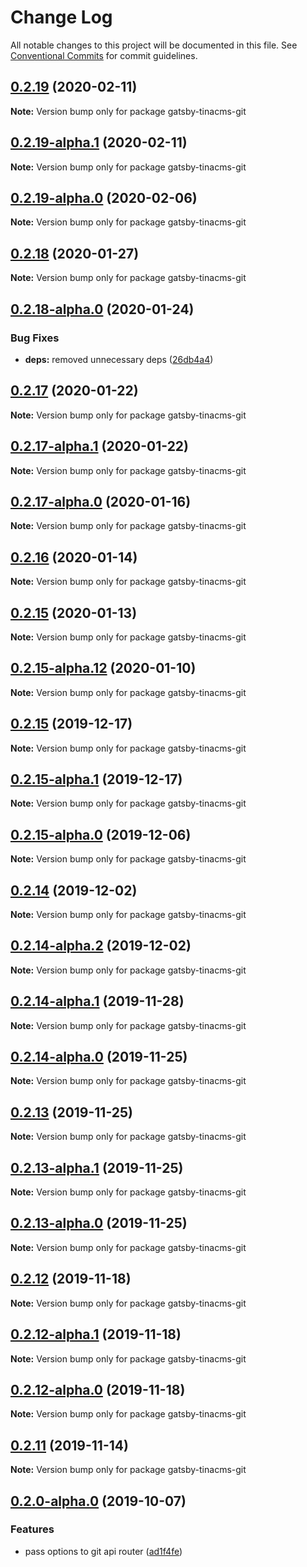 # Change Log

All notable changes to this project will be documented in this file.
See [Conventional Commits](https://conventionalcommits.org) for commit guidelines.

## [0.2.19](https://github.com/tinacms/tinacms/compare/gatsby-tinacms-git@0.2.19-alpha.1...gatsby-tinacms-git@0.2.19) (2020-02-11)

**Note:** Version bump only for package gatsby-tinacms-git





## [0.2.19-alpha.1](https://github.com/tinacms/tinacms/compare/gatsby-tinacms-git@0.2.19-alpha.0...gatsby-tinacms-git@0.2.19-alpha.1) (2020-02-11)

**Note:** Version bump only for package gatsby-tinacms-git





## [0.2.19-alpha.0](https://github.com/tinacms/tinacms/compare/gatsby-tinacms-git@0.2.18...gatsby-tinacms-git@0.2.19-alpha.0) (2020-02-06)

**Note:** Version bump only for package gatsby-tinacms-git





## [0.2.18](https://github.com/tinacms/tinacms/compare/gatsby-tinacms-git@0.2.18-alpha.0...gatsby-tinacms-git@0.2.18) (2020-01-27)

**Note:** Version bump only for package gatsby-tinacms-git





## [0.2.18-alpha.0](https://github.com/tinacms/tinacms/compare/gatsby-tinacms-git@0.2.17...gatsby-tinacms-git@0.2.18-alpha.0) (2020-01-24)


### Bug Fixes

* **deps:** removed unnecessary deps ([26db4a4](https://github.com/tinacms/tinacms/commit/26db4a4))





## [0.2.17](https://github.com/tinacms/tinacms/compare/gatsby-tinacms-git@0.2.17-alpha.1...gatsby-tinacms-git@0.2.17) (2020-01-22)

**Note:** Version bump only for package gatsby-tinacms-git





## [0.2.17-alpha.1](https://github.com/tinacms/tinacms/compare/gatsby-tinacms-git@0.2.17-alpha.0...gatsby-tinacms-git@0.2.17-alpha.1) (2020-01-22)

**Note:** Version bump only for package gatsby-tinacms-git





## [0.2.17-alpha.0](https://github.com/tinacms/tinacms/compare/gatsby-tinacms-git@0.2.16...gatsby-tinacms-git@0.2.17-alpha.0) (2020-01-16)

**Note:** Version bump only for package gatsby-tinacms-git





## [0.2.16](https://github.com/tinacms/tinacms/compare/gatsby-tinacms-git@0.2.15-alpha.12...gatsby-tinacms-git@0.2.16) (2020-01-14)

**Note:** Version bump only for package gatsby-tinacms-git





## [0.2.15](https://github.com/tinacms/tinacms/compare/gatsby-tinacms-git@0.2.15-alpha.12...gatsby-tinacms-git@0.2.15) (2020-01-13)

**Note:** Version bump only for package gatsby-tinacms-git





## [0.2.15-alpha.12](https://github.com/tinacms/tinacms/compare/gatsby-tinacms-git@0.2.15-alpha.11...gatsby-tinacms-git@0.2.15-alpha.12) (2020-01-10)

**Note:** Version bump only for package gatsby-tinacms-git





## [0.2.15](https://github.com/tinacms/tinacms/compare/gatsby-tinacms-git@0.2.15-alpha.1...gatsby-tinacms-git@0.2.15) (2019-12-17)

**Note:** Version bump only for package gatsby-tinacms-git





## [0.2.15-alpha.1](https://github.com/tinacms/tinacms/compare/gatsby-tinacms-git@0.2.15-alpha.0...gatsby-tinacms-git@0.2.15-alpha.1) (2019-12-17)

**Note:** Version bump only for package gatsby-tinacms-git





## [0.2.15-alpha.0](https://github.com/tinacms/tinacms/compare/gatsby-tinacms-git@0.2.14...gatsby-tinacms-git@0.2.15-alpha.0) (2019-12-06)

**Note:** Version bump only for package gatsby-tinacms-git





## [0.2.14](https://github.com/tinacms/tinacms/compare/gatsby-tinacms-git@0.2.14-alpha.2...gatsby-tinacms-git@0.2.14) (2019-12-02)

**Note:** Version bump only for package gatsby-tinacms-git





## [0.2.14-alpha.2](https://github.com/tinacms/tinacms/compare/gatsby-tinacms-git@0.2.14-alpha.1...gatsby-tinacms-git@0.2.14-alpha.2) (2019-12-02)

**Note:** Version bump only for package gatsby-tinacms-git





## [0.2.14-alpha.1](https://github.com/tinacms/tinacms/compare/gatsby-tinacms-git@0.2.14-alpha.0...gatsby-tinacms-git@0.2.14-alpha.1) (2019-11-28)

**Note:** Version bump only for package gatsby-tinacms-git





## [0.2.14-alpha.0](https://github.com/tinacms/tinacms/compare/gatsby-tinacms-git@0.2.13...gatsby-tinacms-git@0.2.14-alpha.0) (2019-11-25)

**Note:** Version bump only for package gatsby-tinacms-git





## [0.2.13](https://github.com/tinacms/tinacms/compare/gatsby-tinacms-git@0.2.13-alpha.1...gatsby-tinacms-git@0.2.13) (2019-11-25)

**Note:** Version bump only for package gatsby-tinacms-git





## [0.2.13-alpha.1](https://github.com/tinacms/tinacms/compare/gatsby-tinacms-git@0.2.13-alpha.0...gatsby-tinacms-git@0.2.13-alpha.1) (2019-11-25)

**Note:** Version bump only for package gatsby-tinacms-git





## [0.2.13-alpha.0](https://github.com/tinacms/tinacms/compare/gatsby-tinacms-git@0.2.12...gatsby-tinacms-git@0.2.13-alpha.0) (2019-11-25)

**Note:** Version bump only for package gatsby-tinacms-git





## [0.2.12](https://github.com/tinacms/tinacms/compare/gatsby-tinacms-git@0.2.12-alpha.1...gatsby-tinacms-git@0.2.12) (2019-11-18)

**Note:** Version bump only for package gatsby-tinacms-git





## [0.2.12-alpha.1](https://github.com/tinacms/tinacms/compare/gatsby-tinacms-git@0.2.11...gatsby-tinacms-git@0.2.12-alpha.1) (2019-11-18)

**Note:** Version bump only for package gatsby-tinacms-git





## [0.2.12-alpha.0](https://github.com/tinacms/tinacms/compare/gatsby-tinacms-git@0.2.11...gatsby-tinacms-git@0.2.12-alpha.0) (2019-11-18)

**Note:** Version bump only for package gatsby-tinacms-git





## [0.2.11](https://github.com/tinacms/tinacms/compare/gatsby-tinacms-git@0.2.10...gatsby-tinacms-git@0.2.11) (2019-11-14)

**Note:** Version bump only for package gatsby-tinacms-git





## [0.2.0-alpha.0](https://github.com/tinacms/tinacms/compare/gatsby-tinacms-git@0.1.1...gatsby-tinacms-git@0.2.0-alpha.0) (2019-10-07)

### Features

- pass options to git api router ([ad1f4fe](https://github.com/tinacms/tinacms/commit/ad1f4fe))
